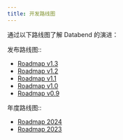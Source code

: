 ```yaml
---
title: 开发路线图
---
```


通过以下路线图了解 Databend 的演进：

发布路线图::

- [Roadmap v1.3](https://github.com/databendlabs/databend/issues/11868)
- [Roadmap v1.2](https://github.com/databendlabs/databend/issues/11073)
- [Roadmap v1.1](https://github.com/databendlabs/databend/issues/10334)
- [Roadmap v1.0](https://github.com/databendlabs/databend/issues/9604)
- [Roadmap v0.9](https://github.com/databendlabs/databend/issues/7052)

年度路线图::

- [Roadmap 2024](https://github.com/databendlabs/databend/issues/14167)
- [Roadmap 2023](https://github.com/databendlabs/databend/issues/9448)